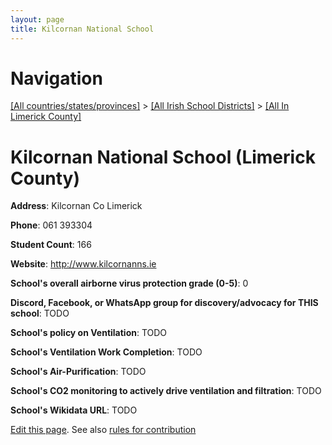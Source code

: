```yaml
---
layout: page
title: Kilcornan National School
---
```

# Navigation

[[All countries/states/provinces]](../../..) > [[All Irish School Districts]](../..) > [[All In Limerick County]](..)

# Kilcornan National School (Limerick County)

**Address**: Kilcornan Co Limerick

**Phone**: 061 393304

**Student Count**: 166

**Website**: <http://www.kilcornanns.ie>

**School's overall airborne virus protection grade (0-5)**: 0

**Discord, Facebook, or WhatsApp group for discovery/advocacy for THIS school**: TODO

**School's policy on Ventilation**: TODO

**School's Ventilation Work Completion**: TODO

**School's Air-Purification**: TODO

**School's CO2 monitoring to actively drive ventilation and filtration**: TODO

**School's Wikidata URL**: TODO


[Edit this page](https://github.com/ventilate-schools/Ireland/edit/main/./Limerick_County/Kilcornan_National_School.md). See also [rules for contribution](../../../contribution-rules/)